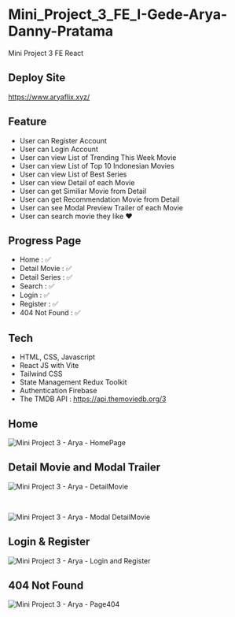 # Mini_Project_3_FE_I-Gede-Arya-Danny-Pratama
Mini Project 3 FE React

## Deploy Site
https://www.aryaflix.xyz/

## Feature
- User can Register Account
- User can Login Account
- User can view List of Trending This Week Movie
- User can view List of Top 10 Indonesian Movies
- User can view List of Best Series
- User can view Detail of each Movie
- User can get Similiar Movie from Detail
- User can get Recommendation Movie from Detail
- User can see Modal Preview Trailer of each Movie
- User can search movie they like ❤️

## Progress Page
- Home : ✅
- Detail Movie : ✅
- Detail Series : ✅
- Search : ✅
- Login : ✅
- Register : ✅
- 404 Not Found : ✅

## Tech
- HTML, CSS, Javascript
- React JS with Vite
- Tailwind CSS
- State Management Redux Toolkit
- Authentication Firebase
- The TMDB API : https://api.themoviedb.org/3

## Home
![Mini Project 3 - Arya - HomePage](https://github.com/Frontend-OneSide-BRI/Mini_Project_3_FE_I-Gede-Arya-Danny-Pratama/assets/75374189/48228317-0546-4b13-808e-02777b60e661)

## Detail Movie and Modal Trailer
![Mini Project 3 - Arya - DetailMovie](https://github.com/Frontend-OneSide-BRI/Mini_Project_3_FE_I-Gede-Arya-Danny-Pratama/assets/75374189/27b0e9b6-6c86-46e9-b5de-261b234fe410)


<br>

![Mini Project 3 - Arya - Modal DetailMovie](https://github.com/Frontend-OneSide-BRI/Mini_Project_3_FE_I-Gede-Arya-Danny-Pratama/assets/75374189/e11677ff-3941-4c73-8593-578eff9fac4e)

## Login & Register

![Mini Project 3 - Arya - Login and Register](https://github.com/Frontend-OneSide-BRI/Mini_Project_3_FE_I-Gede-Arya-Danny-Pratama/assets/75374189/540baeb7-8026-4016-b432-fcf2ebacebc4)

## 404 Not Found
![Mini Project 3 - Arya - Page404](https://github.com/Frontend-OneSide-BRI/Mini_Project_3_FE_I-Gede-Arya-Danny-Pratama/assets/75374189/efcb1b3c-f972-419c-b923-6a7446424084)





